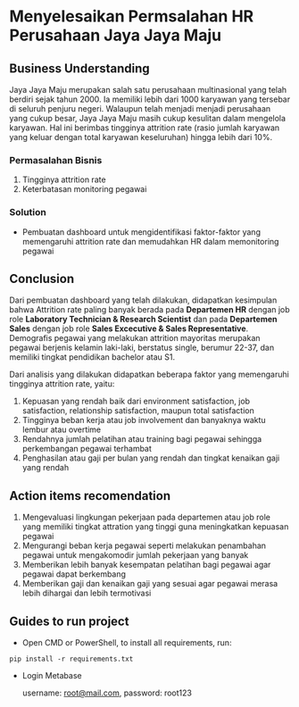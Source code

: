 # Menyelesaikan Permsalahan HR Perusahaan Jaya Jaya Maju

## Business Understanding
Jaya Jaya Maju merupakan salah satu perusahaan multinasional yang telah berdiri sejak tahun 2000. Ia memiliki lebih dari 1000 karyawan yang tersebar di seluruh penjuru negeri. Walaupun telah menjadi menjadi perusahaan yang cukup besar, Jaya Jaya Maju masih cukup kesulitan dalam mengelola karyawan. Hal ini berimbas tingginya attrition rate (rasio jumlah karyawan yang keluar dengan total karyawan keseluruhan) hingga lebih dari 10%.
### Permasalahan Bisnis
1. Tingginya attrition rate
2. Keterbatasan monitoring pegawai
### Solution
- Pembuatan dashboard untuk mengidentifikasi faktor-faktor yang memengaruhi attrition rate dan memudahkan HR dalam memonitoring pegawai
## Conclusion
Dari pembuatan dashboard yang telah dilakukan, didapatkan kesimpulan bahwa Attrition rate paling banyak berada pada **Departemen HR** dengan job role **Laboratory Technician & Research Scientist** dan pada **Departemen Sales** dengan job role **Sales Excecutive & Sales Representative**.
Demografis pegawai yang melakukan attrition mayoritas merupakan pegawai berjenis kelamin laki-laki, berstatus single, berumur 22-37, dan memiliki tingkat pendidikan bachelor atau S1.

Dari analisis yang dilakukan didapatkan beberapa faktor yang memengaruhi tingginya attrition rate, yaitu:

1. Kepuasan yang rendah baik dari environment satisfaction, job satisfaction, relationship satisfaction, maupun total satisfaction
2. Tingginya beban kerja atau job involvement dan banyaknya waktu lembur atau overtime
3. Rendahnya jumlah pelatihan atau training bagi pegawai sehingga perkembangan pegawai terhambat
4. Penghasilan atau gaji per bulan yang rendah dan tingkat kenaikan gaji yang rendah

## Action items recomendation
1. Mengevaluasi lingkungan pekerjaan pada departemen atau job role yang memiliki tingkat attration yang tinggi guna meningkatkan kepuasan pegawai
2. Mengurangi beban kerja pegawai seperti melakukan penambahan pegawai untuk mengakomodir jumlah pekerjaan yang banyak
3. Memberikan lebih banyak kesempatan pelatihan bagi pegawai agar pegawai dapat berkembang
4. Memberikan gaji dan kenaikan gaji yang sesuai agar pegawai merasa lebih dihargai dan lebih termotivasi

## Guides to run project
- Open CMD or PowerShell, to install all requirements, run:
```
pip install -r requirements.txt
```
- Login Metabase
  
  username: root@mail.com, password: root123
